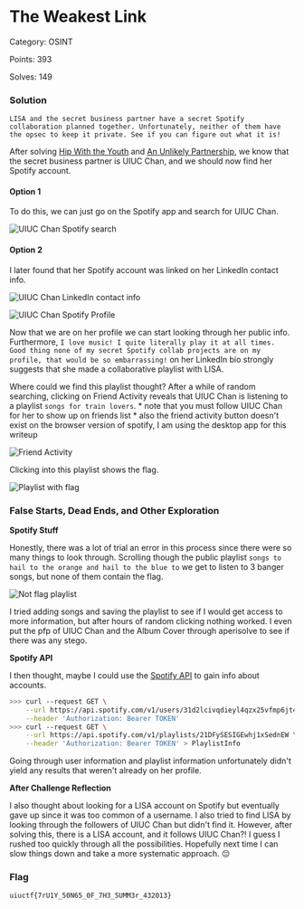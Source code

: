 # The Weakest Link
Category: OSINT

Points: 393

Solves: 149

### Solution
```LISA and the secret business partner have a secret Spotify collaboration planned together. Unfortunately, neither of them have the opsec to keep it private. See if you can figure out what it is!```

After solving [Hip With the Youth](https://github.com/EnchLolz/UIUCTF-2024/blob/main/OSINT/Hip%20WIth%20the%20Youth.md) and [An Unlikely Partnership](https://github.com/EnchLolz/UIUCTF-2024/blob/main/OSINT/An%20Unlikely%20Partnership.md), we know that the secret business partner is UIUC Chan, and we should now find her Spotify account.

#### Option 1
To do this, we can just go on the Spotify app and search for UIUC Chan.

![UIUC Chan Spotify search](/images/TheWeakestLink_UIUC-Chan_search.png)

#### Option 2
I later found that her Spotify account was linked on her LinkedIn contact info.

![UIUC Chan LinkedIn contact info](/images/TheWeakestLink_UIUC-Chan_LinkedIn_contact.png)



![UIUC Chan Spotify Profile](/images/TheWeakestLink_UIUC-CHAN_Spotify_profile.png)

Now that we are on her profile we can start looking through her public info. Furthermore, `I love music! I quite literally play it at all times. Good thing none of my secret Spotify collab projects are on my profile, that would be so embarrassing!` on her LinkedIn bio strongly suggests that she made a collaborative playlist with LISA.

Where could we find this playlist thought? After a while of random searching, clicking on Friend Activity reveals that UIUC Chan is listening to a playlist `songs for train lovers`.
\* note that you must follow UIUC Chan for her to show up on friends list 
\* also the friend activity button doesn't exist on the browser version of spotify, I am using the desktop app for this writeup

![Friend Activity](/images/TheWeakestLink_friend_activity.png)

Clicking into this playlist shows the flag.

![Playlist with flag](/images/TheWeakestLink_Flag.png)


### False Starts, Dead Ends, and Other Exploration

**Spotify Stuff**

Honestly, there was a lot of trial an error in this process since there were so many things to look through. Scrolling though the public playlist `songs to hail to the orange and hail to the blue to` we get to listen to 3 banger songs, but none of them contain the flag.

![Not flag playlist](/images/TheWeakestLink_UIUC-Chan_playlist.png)

I tried adding songs and saving the playlist to see if I would get access to more information, but after hours of random clicking nothing worked. I even put the pfp of UIUC Chan and the Album Cover through aperisolve to see if there was any stego.

**Spotify API**

I then thought, maybe I could use the [Spotify API](https://developer.spotify.com/documentation/web-api) to gain info about accounts. 

```bash
>>> curl --request GET \
    --url https://api.spotify.com/v1/users/31d2lcivqdieyl4qzx25vfmp6jt4 \
    --header 'Authorization: Bearer TOKEN'
>>> curl --request GET \
    --url https://api.spotify.com/v1/playlists/21DFySESIGEwhj1xSednEW \
    --header 'Authorization: Bearer TOKEN' > PlaylistInfo
```

Going through user information and playlist information unfortunately didn't yield any results that weren't already on her profile.

**After Challenge Reflection**

I also thought about looking for a LISA account on Spotify but eventually gave up since it was too common of a username. I also tried to find LISA by looking through the followers of UIUC Chan but didn't find it. However, after solving this, there is a LISA account, and it follows UIUC Chan?! I guess I rushed too quickly through all the possibilities. Hopefully next time I can slow things down and take a more systematic approach. :pensive:


### Flag

```uiuctf{7rU1Y_50N65_0F_7H3_5UMM3r_432013}```